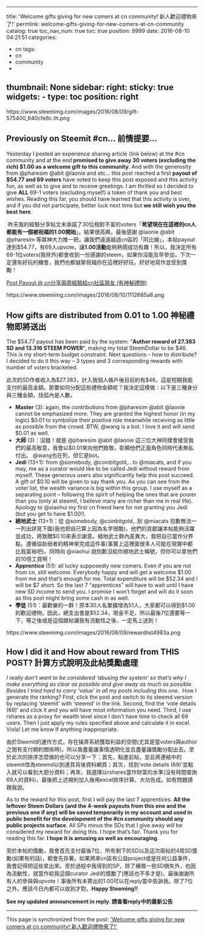 
---
title: 'Welcome gifts giving for new comers at cn community! 新人歡迎禮物來了!'
permlink: welcome-gifts-giving-for-new-comers-at-cn-community
catalog: true
toc_nav_num: true
toc: true
position: 9999
date: 2016-08-10 04:21:51
categories:
- cn
tags:
- cn
- community
- 
thumbnail: None
sidebar:
    right:
        sticky: true
widgets:
    -
        type: toc
        position: right
---


<p>https://www.steemimg.com/images/2016/08/09/gift-575400_640cfe8c.th.png</p>
<h2>Previously on Steemit #cn... 前情提要...</h2>
<p>Yesterday I posted an experience sharing article (link below) at the #cn community and at the end<strong> promised to give away 30 voters (excluding the rich) $1.00 as a welcome gift to this community</strong>. And with the generosity from @pharesim @abit @laonie and etc... this post reached a first <strong>payout of $54.77 and 69 voters</strong> have voted to keep this post exposed and this activity fun, as well as to give and to receive greetings. I am thrilled so I decided to give <strong>ALL</strong> 69-1 voters (excluding myself) a token of thank you and best wishes. Reading this far, you should have learned that this activity is over, and if you did not participate, better luck next time but<strong> we still wish you the best here</strong>.</p>
<p> 昨天我的經驗分享帖文末承諾了30位相對不富的voters「<strong>希望現在在這裡的cn人都能有一個被祝福的1.00開始</strong>」。結果很高興，最後感謝 @laonie @abit @pharesim 等眾神大力推一把，讓我們遠遠越過cn區的「阿比線」，本帖payout達到$54.77，有69人upvote，讓<strong>1.00活動</strong>能夠熱鬧成功有趣！所以，我決定所有69-1位voters(我除外)都會收到一份感謝的steem。如果你沒能及早參加，下次一定還有好玩的機會，我們也都誠摯祝福你在這裡好好玩，好好地寫作並受到獎勵！ </p>
<p><a href="https://steemit.com/cn/@deanliu/post-payout-cn-cn">Post Payout @ cn分享兩周經驗給cn社區朋友 (有神秘禮物)</a></p>
<p>https://www.steemimg.com/images/2016/08/10/1112685a8.png</p>
<h2>How gifts are distributed from 0.01 to 1.00 神秘禮物即將送出</h2>
<p>The $54.77 payout has been paid by the system: &quot;<strong>Author reward of 27.383 SD and 13.316 STEEM POWER</strong>&quot;, making my total SteemDollar to be $46. This is my short-term budget constraint. Next questions – how to distribute? I decided to do it this way – 3 types and 3 corresponding rewards with number of voters bracketed.</p>
<p>此次的SD作者收入為$27.383，計入我個人帳戶後目前約有$46，這是短期我能支付的最高金額。那要如何分配這些禮物金額呢？我決定這樣做：以下是三種身分與三種金額，括弧內是人數。</p>
<ul>
  <li><strong>Master</strong> (3): again, the contributions from @pharesim @abit @laonie cannot be emphasized more. They are granted the highest honor (in my logic) $0.01 to symbolize their positive role meanwhile receiving as little as possible from the crowd. BTW, @wang is a bot. I love it and will send $0.01 as well.</li>
  <li><strong>大師</strong> (3)：沒錯！就是 @pharesim @abit @laonie 這三位大神同樣會接受我們的最高敬意，我會以$0.01來向他們致敬，彰顯他們正面角色同時代表無私付出。 @wang也在列，但它是bot。</li>
  <li><strong>Jedi</strong> (13+1): from @somebody, @coinbitgold,.. to @miacats, and if you may, me as a curator would like to be called Jedi without reward from myself. These generous users also significantly help this post succeed. A gift of $0.10 will be given to say thank you. As you can see from the voter list, the wealth variance is big within this group. I use myself as a separating point – following the spirit of helping the ones that are poorer than you (only at steemit, I believe many are richer than me in real life). Apology to @xiaohui my first cn friend here for not granting you Jedi (but you get to have $1.00!).</li>
  <li><strong>絕地武士</strong> (13+1)：從 @somebody, @coinbitgold,..到 @miacats 抱歉無法一一列出詳見下圖(我也把自已算上因為名字很酷)，他們的貢獻讓本帖能夠活躍並成功，將致贈$0.10來表示謝意。絕地武士群內差異大，我把自已當作分界點，遵循協助弱者的精神來完成這件事(事實上這裡面很多人可能在現實中都比我富裕吧)。同時向 @xiaohui 說抱歉沒給你絕地武士稱號，但你可以拿他們的10倍工資啊！</li>
  <li><strong>Apprentice</strong> (51): all lucky supposedly new comers. Even if you are not from cn, still welcome. Everybody happy and will get a welcome $1.00 from me and that’s enough for me. Total expenditure will be $52.34 and I will be $7 short. So the last 7 “apprentices” will have to wait until I have new SD income to send you. I promise I won’t forget and will do it soon as this post might bring some cash in as well.</li>
  <li><strong>學徒</strong> (51)：最歡樂的一群！原本30人名單擴增為51人，大家都可以得到$1.00的歡迎禮物。因此，總支出會是$52.34，現金不足，所以最後7位還要等一下，等之後或是這個跟帖讓我有流動性之後，一定馬上送到！</li>
</ul>
<p>https://www.steemimg.com/images/2016/08/09/rewardlist4983a.png</p>
<h2>How I did it and How about reward from THIS POST? 計算方式說明及此帖獎勵處理</h2>
<p><em>I really don’t want to be considered ‘abusing the system’ so that’s why I make everything as clear as possible and give away as much as possible. Besides I tried hard to carry ‘value’ in all my posts including this one</em>.  How I generate the ranking? First, click the post and switch to its steemd version by replacing ‘steemit’ with ‘steemd’ in the link. Second, find the ‘vote details (69)’ and click it and you will have most information you need. Third, I use rshares as a proxy for wealth level since I don’t have time to check all 69 users. Then I just apply my rules specified above and calculate it in excel. Viola! Let me know if anything inappropriate.</p>
<p>由於Steemit的運作方式，存在操弄系統獲取利益的空間(尤其是當voters與author之間有支付期約關係時)，所以我盡量讓事情透明化並且盡量讓獎勵分配出去。至於此次的排序怎麼做的也可以分享一下：首先，點進前帖，並且將連結中的steemit改為steemd以到達其背後資料網頁；其次，找到‘vote details (69)’並點入就可以看到大部分資料；再來，我選擇以rshares當作財富的水準(沒有時間查詢69人的資料)，最後把上述規則加入後用excel排序計算。大功告成。如有問題請跟我說。</p>
<p>As to the reward for this post, first I will pay the last 7 apprentices. <strong>All the leftover Steem Dollars (and the 4-week payouts from this one and the previous one if any) will be saved temporarily in my account and used in public benefit for the development of the #cn community should any public projects surface</strong>. All SPs minus the SDs that I give away will be considered my reward for doing this. I hope that’s fair. Thank you for reading this far. <strong>I hope it is amusing as well as encouraging</strong>.</p>
<p>至於本帖的獎勵，我會首先支付最後7位，所有剩下的SD以及這次兩帖的4周SD獎勵(如果有的話)，都會先存著。如果將來cn區有公益project或是任何公益事件，我會記得把這些拿出來。至於過程中我得到的SP，除了補償一些SD損失外，也因為流動性，就當作給我這個curator Jedi的獎勵了(應該也不多才是)。最後謝謝所有人的參與與upvote！事後所有未寄出的1.00可以在reply當中告訴我。除了7位之外，應該今日內都可以收到才對。<strong>Happy Steeming!!</strong></p>
<p><strong>See my updated announcement in reply. 請查看reply中的最新公告</strong></p>

- - -

This page is synchronized from the post: ['Welcome gifts giving for new comers at cn community! 新人歡迎禮物來了!'](https://steemit.com/@deanliu/welcome-gifts-giving-for-new-comers-at-cn-community)
